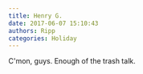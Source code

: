 ```yaml
---
title: Henry G.
date: 2017-06-07 15:10:43
authors: Ripp
categories: Holiday
---
```


 C'mon, guys. Enough of the trash talk.